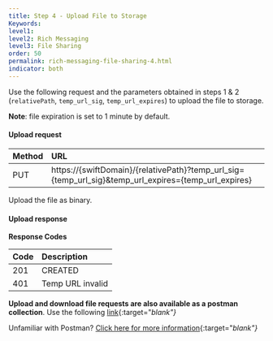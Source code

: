 ```yaml
---
title: Step 4 - Upload File to Storage
Keywords:
level1:
level2: Rich Messaging
level3: File Sharing
order: 50
permalink: rich-messaging-file-sharing-4.html
indicator: both
---
```


Use the following request and the parameters obtained in steps 1 & 2 (`relativePath`, `temp_url_sig`, `temp_url_expires`) to upload the file to storage.

**Note**: file expiration is set to 1 minute by default.

#### Upload request

| Method | URL |
| :--- | :--- |
| PUT | https://{swiftDomain}/{relativePath}?temp_url_sig={temp_url_sig}&temp_url_expires={temp_url_expires} |

Upload the file as binary.

#### Upload response

**Response Codes**

| Code | Description |
| :--- | :--- |
| 201 | CREATED |
| 401 | Temp URL invalid |


**Upload and download file requests are also available as a postman collection**. Use the following [link](assets/content/Swift.postman_collection){:target="_blank"}_


Unfamiliar with Postman? [Click here for more information](https://www.getpostman.com/){:target="_blank"}_
